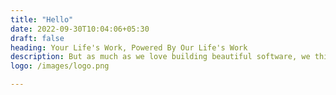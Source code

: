 ```yaml
---
title: "Hello"
date: 2022-09-30T10:04:06+05:30
draft: false
heading: Your Life's Work, Powered By Our Life's Work
description: But as much as we love building beautiful software, we think our people and company culture are our most important assets. Our engineers spend years mastering their craft, bringing together decades of engineering expertise to produce a real work of art. When you choose Zoho, you get more than just a single product or a tightly integrated suite. You get our commitment to continuous refinement and to improving your experience. And you get our relentless devotion to your satisfaction.
logo: /images/logo.png

---
```



